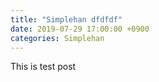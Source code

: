 ```yaml
---
title: "Simplehan dfdfdf"
date: 2019-07-29 17:00:00 +0900
categories: Simplehan
---
```

This is test post